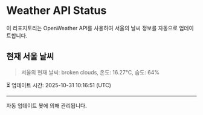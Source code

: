 
# Weather API Status

이 리포지토리는 OpenWeather API를 사용하여 서울의 날씨 정보를 자동으로 업데이트합니다.

## 현재 서울 날씨
> 서울의 현재 날씨: broken clouds, 온도: 16.27°C, 습도: 64%

⏳ 업데이트 시간: 2025-10-31 10:16:51 (UTC)

---
자동 업데이트 봇에 의해 관리됩니다.
